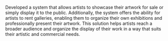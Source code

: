 Developed a system that allows artists to showcase their artwork for sale or simply display it to the public. Additionally, the system offers the ability for artists to rent galleries, enabling them to organize their own exhibitions and professionally present their artwork. This solution helps artists reach a broader audience and organize the display of their work in a way that suits their artistic and commercial needs.
